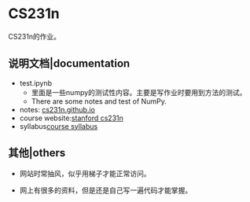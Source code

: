 # CS231n
CS231n的作业。

## 说明文档|documentation

- test.ipynb
  - 里面是一些numpy的测试性内容。主要是写作业时要用到方法的测试。
  - There are some notes and test of NumPy.
- notes: [cs231n.github.io](http://cs231n.github.io/)
- course website:[stanford cs231n](http://cs231n.stanford.edu/index.html)
- syllabus[course syllabus](http://cs231n.stanford.edu/syllabus.html)

## 其他|others

- 网站时常抽风，似乎用梯子才能正常访问。

- 网上有很多的资料，但是还是自己写一遍代码才能掌握。